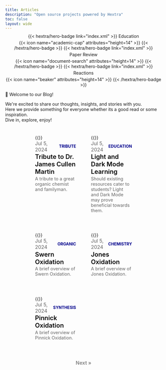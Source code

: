 ```yaml
---
title: Articles
description: "Open source projects powered by Hextra"
toc: false
layout: wide
---
```


<div class="hx-mt-4"></div>

<div style="text-align: center; margin-top: -0.4em; display: flex; flex-wrap: wrap; gap: 4px; justify-content: center; align-items: center;">
{{< hextra/hero-badge link="index.xml" >}}
  <span>Education</span>
  {{< icon name="academic-cap" attributes="height=14" >}}
{{< /hextra/hero-badge >}}
{{< hextra/hero-badge link="index.xml" >}}
  <span>Paper Review</span>
  {{< icon name="document-search" attributes="height=14" >}}
{{< /hextra/hero-badge >}}
{{< hextra/hero-badge link="index.xml" >}}
  <span>Reactions</span>
  {{< icon name="beaker" attributes="height=14" >}}
{{< /hextra/hero-badge >}}
</div>

<p class="hx-mb-4 hx-text-center hx-text-lg hx-text-gray-500 dark:hx-text-gray-400">
👋 Welcome to our Blog!
</p>

<p class="hx-mb-8 hx-text-center hx-text-lg hx-text-gray-500 dark:hx-text-gray-400">
We're excited to share our thoughts, insights, and stories with you. <br> Here we provide something for everyone whether its a good read or some inspiration. <br> Dive in, explore, enjoy!
</p>

<style>
.hextra-cards {
  display: grid;
  grid-template-columns: repeat(auto-fill, minmax(300px, 1fr)); /* Adjust width to make cards smaller */
  gap: 1rem; /* Decrease gap between cards */
  margin-top: 1.5rem; /* Add margin to create space between the header and the cards */
  padding: 0 1rem; /* Add padding to the sides */
}

@media (min-width: 769px) {
  .hextra-cards {
    grid-template-columns: repeat(2, 1fr); /* On larger screens, make it two columns */
    padding: 0 5rem; /* Add padding to the sides */
  }
}

.hextra-card {
  position: relative;
  border-radius: 15px;
  overflow: hidden;
  padding: 1rem;
  text-align: left; /* Align content to the left */
  background: transparent; /* Transparent background */
  cursor: pointer; /* Change cursor to pointer to indicate it's clickable */
}

.hextra-card img {
  user-select: none;
  width: 100%;
  height: auto;
  min-height: 300px; /* Set a minimum height for the images */
  transition: transform 0.3s ease, box-shadow 0.3s ease;
  margin-bottom: 1rem; /* Add more space below the image */
}

.hextra-card:hover img {
  transform: scale(1.05); /* Scale the image on hover */
  box-shadow: none; /* Remove shadow from the image */
}

.card-title {
  margin: 0; /* Remove margin */
  transition: background-size 0.3s ease;
  color: #000; /* Title color in light mode */
  position: relative;
  font-size: 1.25rem;
  font-weight: 600;
  display: inline-block;
  background-image: linear-gradient(transparent 50%, rgba(173, 216, 230, 0.7) 50%); /* Change underline color to light blue with transparency */
  background-position: 0 60%; /* Adjust position to embed halfway through the text */
  background-size: 0 40%; /* Initial background size to 0 width */
  background-repeat: no-repeat;
}

.hextra-card:hover .card-title {
  background-size: 100% 40%; /* Full width underline on hover */
}

.dark .card-title {
  color: #3498db; /* Title color in dark mode */
  background-image: linear-gradient(transparent 50%, rgba(52, 152, 219, 0.7) 50%); /* Change underline color to light blue with transparency */
  background-position: 0 60%; /* Adjust position to embed halfway through the text */
  background-size: 0 40%; /* Initial background size to 0 width */
}

.dark .hextra-card:hover .card-title {
  background-size: 100% 40%; /* Full width underline on hover */
}

.card-body {
  padding-top: 0; /* Remove top padding */
  text-align: left; /* Align content to the left */
}

.card-date-tag {
  display: flex;
  justify-content: space-between; /* Space between date and tag */
  align-items: center;
  font-size: 1rem; /* Slightly larger font size */
  color: #666; /* Date color */
  margin-bottom: 0.1rem; /* Add space below date and tag */
}

.card-date {
  margin-right: 0.5rem; /* Space between date and tag */
}

.card-tag {
  color: rgba(0, 0, 139, 1); /* Dark blue color for better visibility */
  font-weight: bold;
  font-size: 0.8rem; /* Smaller font size for the tag */
}

.card-description {
  margin-top: 0.1rem; /* Adjust spacing for the description to bring it closer to the underline */
  color: #666; /* Description color */
  font-size: 0.9rem; /* Slightly smaller font size */
  font-weight: normal; /* Ensure the font weight is normal */
}

.dark .card-date-tag, .dark .card-description {
  color: #aaa; /* Date, tag, and description color for dark mode */
}

.dark .card-tag {
  color: rgba(52, 152, 219, 1); /* Tag color for dark mode */
}

a.card-link {
  text-decoration: none;
  color: inherit;
  display: block;
}

/* Next Page Button */
.next-page-btn-container {
  display: flex;
  justify-content: center; /* Center the button */
  margin-top: 2rem;
}

.next-page-btn {
  font-size: 1rem; /* Adjust font size */
  font-weight: 600;
  color: grey; /* Set text color to grey */
  text-decoration: none;
  transition: color 0.3s ease;
}

.next-page-btn:hover {
  color: #add8e6;
}

/* Mobile-specific styles */
@media (max-width: 768px) {
  .hextra-cards {
    grid-template-columns: 1fr; /* On mobile, make it a single column */
    padding: 0 1rem; /* Add padding to the sides */
  }

  .hextra-card {
    padding: 0.5rem; /* Reduce padding for mobile */
  }

  .hextra-card img {
    margin-bottom: 0.5rem; /* Reduce space below the image for mobile */
  }

  .card-title {
    font-size: 1rem; /* Reduce font size for mobile */
  }

  .card-date-tag {
    font-size: 0.75rem; /* Reduce font size for date and tag for mobile */
  }

  .card-description {
    font-size: 0.75rem; /* Reduce font size for description for mobile */
  }
}
</style>

<div class="hextra-cards">
  <a href="#" class="card-link">
    <div class="hextra-card">
      <div class="card-body">
        {{<figure-dynamic-toggle
          dark-src="jcmartin.png"
          light-src="jcmartin.png"
          title=""
          width="350"
          height="300"
        >}}
        <div class="card-date-tag">
          <time class="card-date" datetime="2024-07-05">Jul 5, 2024</time>
          <span class="card-tag">TRIBUTE</span>
        </div>
        <h2 class="card-title">Tribute to Dr. James Cullen Martin</h2>
        <h3 class="card-description">A tribute to a great organic chemist and familyman.</h3>
      </div>
    </div>
  </a>
 <a href="/reactionrepo/article-repository/light-dark-mode-learning/" class="card-link">
    <div class="hextra-card">
      <div class="card-body">
        {{<figure-dynamic-toggle
          dark-src="decal.jpg"
          light-src="decal.jpg"
          title=""
          width="350"
          height="300"
        >}}
        <div class="card-date-tag">
          <time class="card-date" datetime="2024-07-05">Jul 5, 2024</time>
          <span class="card-tag">EDUCATION</span>
        </div>
        <h2 class="card-title">Light and Dark Mode Learning</h2>
        <h3 class="card-description">Should existing resources cater to students? Light and Dark Mode may prove beneficial towards them.</h3>
      </div>
    </div>
  </a>
  <a href="/docs/oxidation-reactions/dess-martin-oxidation/" class="card-link">
    <div class="hextra-card">
      <div class="card-body">
        {{<figure-dynamic-toggle
          dark-src="decal.jpg"
          light-src="decal.jpg"
          title=""
          width="350"
          height="300"
        >}}
        <div class="card-date-tag">
          <time class="card-date" datetime="2024-07-05">Jul 5, 2024</time>
          <span class="card-tag">ORGANIC</span>
        </div>
        <h2 class="card-title">Swern Oxidation</h2>
        <h3 class="card-description">A brief overview of Swern Oxidation.</h3>
      </div>
    </div>
  </a>
  <a href="/reactionrepo/docs/oxidation-reactions/jones-oxidation/" class="card-link">
    <div class="hextra-card">
      <div class="card-body">
        {{<figure-dynamic-toggle
          dark-src="decal.jpg"
          light-src="decal.jpg"
          title=""
          width="350"
          height="300"
        >}}
        <div class="card-date-tag">
          <time class="card-date" datetime="2024-07-05">Jul 5, 2024</time>
          <span class="card-tag">CHEMISTRY</span>
        </div>
        <h2 class="card-title">Jones Oxidation</h2>
        <h3 class="card-description">A brief overview of Jones Oxidation.</h3>
      </div>
    </div>
  </a>
  <a href="/reactionrepo/docs/oxidation-reactions/pinnick-oxidation/" class="card-link">
    <div class="hextra-card">
      <div class="card-body">
        {{<figure-dynamic-toggle
          dark-src="decal.jpg"
          light-src="decal.jpg"
          title=""
          width="350"
          height="300"
        >}}
        <div class="card-date-tag">
          <time class="card-date" datetime="2024-07-05">Jul 5, 2024</time>
          <span class="card-tag">SYNTHESIS</span>
        </div>
        <h2 class="card-title">Pinnick Oxidation</h2>
        <h3 class="card-description">A brief overview of Pinnick Oxidation.</h3>
      </div>
    </div>
  </a>
</div>

<div class="next-page-btn-container">
  <a href="/next-page" class="next-page-btn">Next »</a>
</div>
